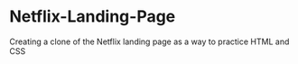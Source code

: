 # Netflix-Landing-Page

Creating a clone of the Netflix landing page as a way to practice HTML and CSS

